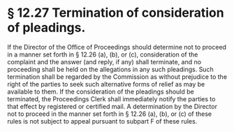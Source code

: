 # § 12.27   Termination of consideration of pleadings.

If the Director of the Office of Proceedings should determine not to proceed in a manner set forth in § 12.26 (a), (b), or (c), consideration of the complaint and the answer (and reply, if any) shall terminate, and no proceeding shall be held on the allegations in any such pleadings. Such termination shall be regarded by the Commission as without prejudice to the right of the parties to seek such alternative forms of relief as may be available to them. If the consideration of the pleadings should be terminated, the Proceedings Clerk shall immediately notify the parties to that effect by registered or certified mail. A determination by the Director not to proceed in the manner set forth in § 12.26 (a), (b), or (c) of these rules is not subject to appeal pursuant to subpart F of these rules.




